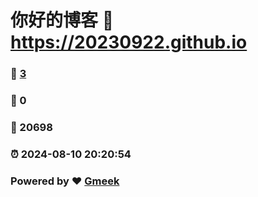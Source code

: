 # 你好的博客 :link: https://20230922.github.io 
### :page_facing_up: [3](https://20230922.github.io/tag.html) 
### :speech_balloon: 0 
### :hibiscus: 20698 
### :alarm_clock: 2024-08-10 20:20:54 
### Powered by :heart: [Gmeek](https://github.com/Meekdai/Gmeek)
